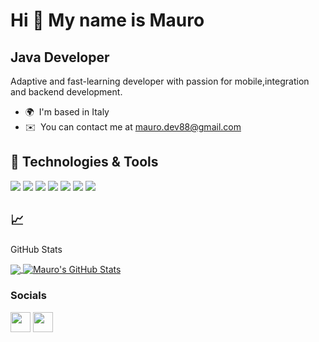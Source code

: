 Hi 👋 My name is Mauro
==============================

Java Developer
--------------

Adaptive and fast-learning developer with passion for mobile,integration and backend development.

* 🌍  I'm based in Italy
* ✉️  You can contact me at [mauro.dev88@gmail.com](mailto:mauro.dev88@gmail.com)

## 🔧 Technologies & Tools
![](https://img.shields.io/badge/OS-Linux-informational?style=flat&logo=linux&logoColor=white&color=2bbc8a)
![](https://img.shields.io/badge/Editor-IntelliJ_IDEA-informational?style=flat&logo=intellij-idea&logoColor=white&color=2bbc8a)
![](https://img.shields.io/badge/Code-Python-informational?style=flat&logo=python&logoColor=white&color=2bbc8a)
![](https://img.shields.io/badge/Code-Java-red)
![](https://img.shields.io/badge/CI%2FCD-Gitlab-blue)
![](https://img.shields.io/badge/Shell-Bash-informational?style=flat&logo=gnu-bash&logoColor=white&color=2bbc8a)
![](https://img.shields.io/badge/Tools-Docker-informational?style=flat&logo=docker&logoColor=white&color=2bbc8a)
<!--![](https://img.shields.io/badge/Tools-Kubernetes-informational?style=flat&logo=kubernetes&logoColor=white&color=2bbc8a)-->

## &#x1f4c8; 
GitHub Stats

<a href="https://github.com/Mauro2888/Mauro2888">
  <img align="center" src="https://github-readme-stats.vercel.app/api/top-langs/?username=Mauro2888&hide=javascript,css,html,php,tex&title_color=0891b2&text_color=ffffff&icon_color=0891b2&bg_color=1c1917&langs_count=3" />
</a>

<a href="https://github.com/Mauro2888/Mauro2888">
  <img align="center" src="https://github-readme-stats.vercel.app/api?username=Mauro2888&show_icons=true&line_height=27&count_private=true&title_color=0891b2&text_color=c9cacc&icon_color=2bbc8a&bg_color=1d1f21" alt="Mauro's GitHub Stats" />
</a>

### Socials

<p align="left"> <a href="https://www.github.com/Mauro2888" target="_blank" rel="noreferrer"><img src="https://raw.githubusercontent.com/danielcranney/readme-generator/main/public/icons/socials/github-dark.svg" width="32" height="32" /></a> <a href="https://www.linkedin.com/in/mauro-caredda-24597641/" target="_blank" rel="noreferrer"><img src="https://raw.githubusercontent.com/danielcranney/readme-generator/main/public/icons/socials/linkedin.svg" width="32" height="32" /></a></p>
